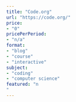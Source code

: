 ```yaml
---
title: "Code.org"
url: "https://code.org/"
price: 
- "0"
pricePerPeriod: 
- "n/a"
format: 
- "blog"
- "course"
- "interactive"
subject: 
- "coding"
- "computer science"
featured: "n"
---
```

